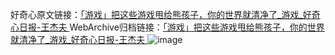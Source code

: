 好奇心原文链接：[「游戏」把这些游戏甩给熊孩子，你的世界就清净了_游戏_好奇心日报-王杰夫 ](https://www.qdaily.com/articles/6267.html)
WebArchive归档链接：[「游戏」把这些游戏甩给熊孩子，你的世界就清净了_游戏_好奇心日报-王杰夫 ](https://web.archive.org/web/https://www.qdaily.com/articles/6267.html)
![image](http://ww3.sinaimg.cn/large/007d5XDply1g3w9pmub1pj30vy0hfag2)